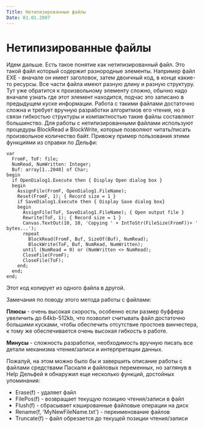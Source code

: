 ```yaml
---
Title: Нетипизированные файлы
Date: 01.01.2007
---
```



Нетипизированные файлы
======================

Идем дальше. Есть такое понятие как нетипизированный файл. Это такой
файл который содержит разнородные элементы. Например файл EXE - вначале
он имеет заголовок, затем двоичный код, в конце какие-то ресурсы. Все
части файла имеют разную длину и разную структуру. Тут уже обратится к
произвольному элементу сложно, обычно надо вначале узнать где этот
элемент находится, подчас это записано в предыдущем куске информации.
Работа с такими файлами достаточно сложна и требует вручную разработки
алгоритмов его чтения, но в связи гибкостью структуры и компактностью
такие файлы составляют большинство. Для работы с нетипизированными
файлами используют процедуры BlockRead и BlockWrite, которые позволяют
читать/писать произвольное количество байт. Привожу пример пользования
этими функциями из справки по Дельфи:

    var
      FromF, ToF: file;
      NumRead, NumWritten: Integer;
      Buf: array[1..2048] of Char;
    begin
      if OpenDialog1.Execute then { Display Open dialog box }
      begin
        AssignFile(FromF, OpenDialog1.FileName);
        Reset(FromF, 1); { Record size = 1 }
        if SaveDialog1.Execute then { Display Save dialog box}
        begin
          AssignFile(ToF, SaveDialog1.FileName); { Open output file }
          Rewrite(ToF, 1); { Record size = 1 }
          Canvas.TextOut(10, 10, 'Copying ' + IntToStr(FileSize(FromF))+ ' bytes...');
          repeat
            BlockRead(FromF, Buf, SizeOf(Buf), NumRead);
            BlockWrite(ToF, Buf, NumRead, NumWritten);
          until (NumRead = 0) or (NumWritten <> NumRead);
          CloseFile(FromF);
          CloseFile(ToF);
        end;
      end;
    end;
     

Этот код копирует из одного файла в другой.

Замечания по поводу этого метода работы с файлами:

**Плюсы** - очень высокая скорость, особенно если
размер буффера увеличить до 64kb-512kb, что позволит считывать файл
достаточно большими кусками, чтобы обеспечить отсутствие простоев
винчестера, к тому же обеспечивается очень высокая гибкость в работе.

**Минусы** - сложность разработки, необходимость вручную писать все детали
механизма чтения/записи и интерпретации данных.

Пожалуй, на этом можно было бы и завершить описание работы с файлами
средствами Паскаля и файловых переменных, но заглянув в Help Дельфей я
обнаружил еще несколько функций, достойных упоминания:

- Erase(f) - удаляет файл
- FilePos(f) - возвращает текущую позицию чтения/записи в файл
- Flush(f) - сбрасывает кэшированные файловые операции на диск
- Rename(f, \'MyNewFileName.txt\') - переименование файлов
- Truncate(f) - файл обрезается до текущей позиции чтения/записи
